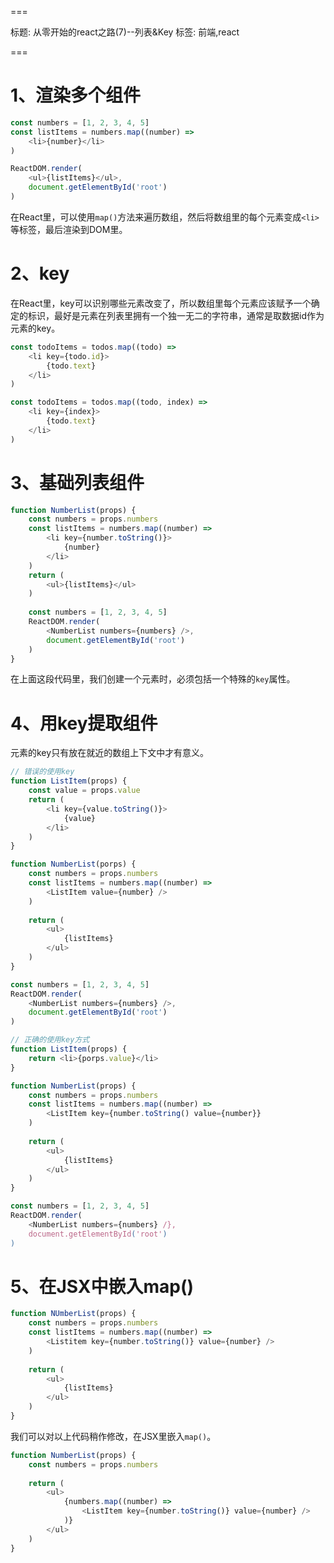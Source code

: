===

标题: 从零开始的react之路(7)--列表&Key
标签: 前端,react

===

# 1、渲染多个组件
```js
const numbers = [1, 2, 3, 4, 5]
const listItems = numbers.map((number) => 
	<li>{number}</li>
)

ReactDOM.render(
	<ul>{listItems}</ul>,
	document.getElementById('root')
)
```

在React里，可以使用`map()`方法来遍历数组，然后将数组里的每个元素变成`<li>`等标签，最后渲染到DOM里。

# 2、key
在React里，key可以识别哪些元素改变了，所以数组里每个元素应该赋予一个确定的标识，最好是元素在列表里拥有一个独一无二的字符串，通常是取数据id作为元素的key。

```js
const todoItems = todos.map((todo) => 
	<li key={todo.id}>
		{todo.text}
	</li>
)

const todoItems = todos.map((todo, index) => 
	<li key={index}>
		{todo.text}
	</li>
)
```

# 3、基础列表组件
```js
function NumberList(props) {
	const numbers = props.numbers
	const listItems = numbers.map((number) => 
		<li key={number.toString()}>
			{number}
		</li>
	)
	return (
		<ul>{listItems}</ul>
	)
	
	const numbers = [1, 2, 3, 4, 5]
	ReactDOM.render(
		<NumberList numbers={numbers} />,
		document.getElementById('root')
	)
}
```
在上面这段代码里，我们创建一个元素时，必须包括一个特殊的`key`属性。

# 4、用key提取组件

元素的key只有放在就近的数组上下文中才有意义。

```js
// 错误的使用key
function ListItem(props) {
	const value = props.value
	return (
		<li key={value.toString()}>
			{value}
		</li>
	)
}

function NumberList(porps) {
	const numbers = props.numbers
	const listItems = numbers.map((number) => 
		<ListItem value={number} />
	)
	
	return (
		<ul>
			{listItems}
		</ul>
	)
}

const numbers = [1, 2, 3, 4, 5]
ReactDOM.render(
	<NumberList numbers={numbers} />,
	document.getElementById('root')
)

// 正确的使用key方式
function ListItem(props) {
	return <li>{porps.value}</li>
}

function NumberList(props) {
	const numbers = props.numbers
	const listItems = numbers.map((number) => 
		<ListItem key={number.toString() value={number}}
	)
	
	return (
		<ul>
			{listItems}
		</ul>
	)
}

const numbers = [1, 2, 3, 4, 5]
ReactDOM.render(
	<NumberList numbers={numbers} /},
	document.getElementById('root')
)
```

# 5、在JSX中嵌入map()
```js
function NUmberList(props) {
	const numbers = props.numbers
	const listItems = numbers.map((number) => 
		<Listitem key={number.toString()} value={number} />
	)
	
	return (
		<ul>
			{listItems}
		</ul>
	)
}
```

我们可以对以上代码稍作修改，在JSX里嵌入`map()`。

```js
function NumberList(props) {
	const numbers = props.numbers
	
	return (
		<ul>
			{numbers.map((number) =>
				<ListItem key={number.toString()} value={number} />
			)}
		</ul>
	)
}
```